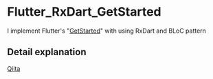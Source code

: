 # Flutter_RxDart_GetStarted

I implement Flutter's "[GetStarted](https://flutter.io/get-started/install/)" with using RxDart and BLoC pattern

## Detail explanation

[Qiita](https://qiita.com/sensuikan1973/items/64f1a6235bd8ecaf9067)

